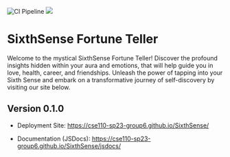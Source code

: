 ![CI Pipeline](https://github.com/cse110-sp23-group6/SixthSense/actions/workflows/deploy.yml/badge.svg)
<a href="https://codeclimate.com/github/cse110-sp23-group6/SixthSense/maintainability"><img src="https://api.codeclimate.com/v1/badges/723742e2c1840951929a/maintainability" /></a>
# SixthSense Fortune Teller
Welcome to the mystical SixthSense Fortune Teller! Discover the profound insights hidden within your aura and emotions, that will help guide you in love, health, career, and friendships. Unleash the power of tapping into your Sixth Sense and embark on a transformative journey of self-discovery by visiting our site below.

## Version 0.1.0

- Deployment Site: https://cse110-sp23-group6.github.io/SixthSense/

- Documentation (JSDocs): https://cse110-sp23-group6.github.io/SixthSense/jsdocs/
